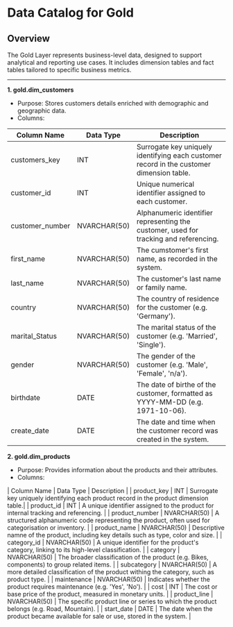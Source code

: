 # Data Catalog for Gold

## Overview

The Gold Layer represents business-level data, designed to support analytical and reporting use cases. It includes dimension tables and fact tables tailored to specific business metrics.

---

**1. gold.dim_customers**
- Purpose: Stores customers details enriched with demographic and geographic data.
- Columns:

| Column Name | Data Type | Description |
|--- | --- | --- |
| customers_key | INT | Surrogate key uniquely identifying each customer record in the customer dimension table.|
| customer_id | INT | Unique numerical identifier assigned to each customer. |
| customer_number | NVARCHAR(50) | Alphanumeric identifier representing the customer, used for tracking and referencing. |
| first_name | NVARCHAR(50) | The cumstomer's first name, as recorded in the system. |
| last_name | NVARCHAR(50) | The customer's last name or family name. |
| country | NVARCHAR(50) | The country of residence for the customer (e.g. 'Germany'). |
| marital_Status | NVARCHAR(50) | The marital status of the customer (e.g. 'Married', 'Single'). |
| gender | NVARCHAR(50) | The gender of the customer (e.g. 'Male', 'Female', 'n/a'). |
| birthdate | DATE | The date of birthe of the customer, formatted as YYYY-MM-DD (e.g. 1971-10-06). |
| create_date | DATE | The date and time when the customer record was created in the system. |


**2. gold.dim_products**
- Purpose: Provides information about the products and their attributes.
- Columns:
  
| Column Name | Data Type | Description |
| product_key | INT | Surrogate key uniquely identifying each product record in the product dimension table.|
| product_id | INT | A unique identifier assigned to the product for internal tracking and referencing. |
| product_number | NVARCHAR(50) | A structured alphanumeric code representing the product, often used for categorisation or inventory. |
| product_name | NVARCHAR(50) | Descriptive namne of the product, including key details such as type, color and size. |
| category_id | NVARCHAR(50) | A unique identifier for the product's category, linking to its high-level classification. |
| category | NVARCHAR(50) | The broader classification of the product (e.g. Bikes, components) to group related items. |
| subcategory | NVARCHAR(50) | A more detailed classification of the product withing the category, such as product type. |
| maintenance | NVARCHAR(50) | Indicates whether the product requires maintenance (e.g. 'Yes', 'No'). |
| cost | INT | The cost or base price of the product, measured in monetary units. |
| product_line | NVARCHAR(50) | The specific product line or series to which the product belongs (e.g. Road, Mountain). |
| start_date | DATE | The date when the product became available for sale or use, stored in the system. |

















